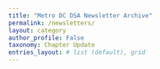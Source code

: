 ```yaml
---
title: "Metro DC DSA Newsletter Archive"
permalink: /newsletters/
layout: category
author_profile: False
taxonomy: Chapter Update
entries_layout: # list (default), grid
---
```

